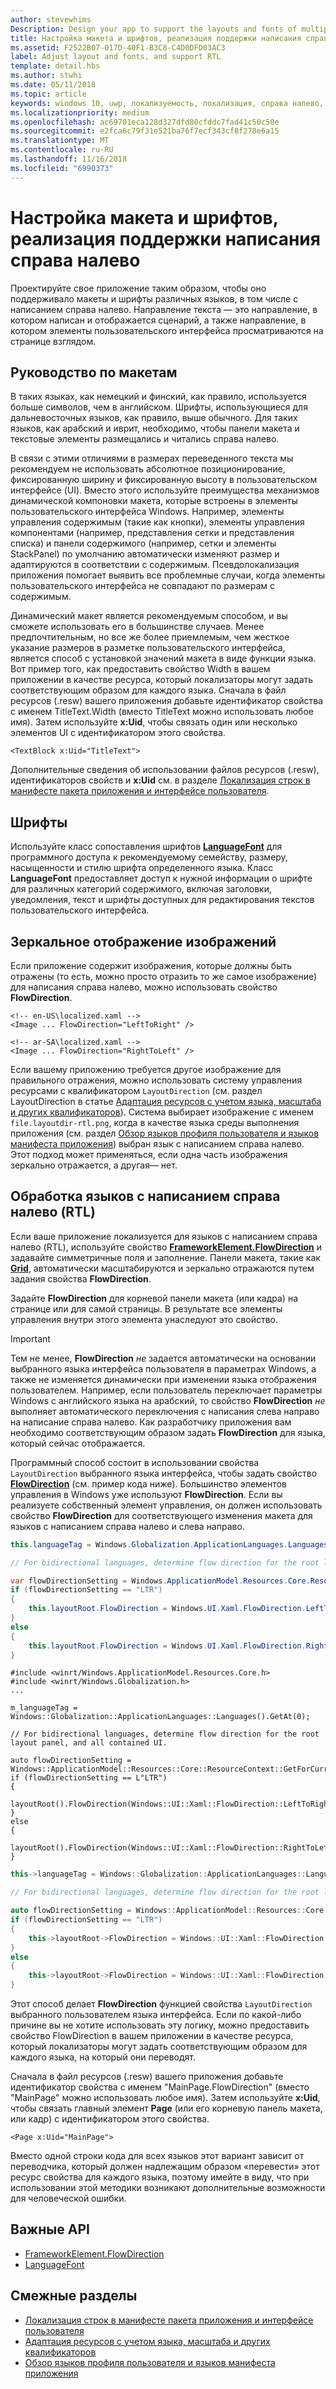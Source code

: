 ```yaml
---
author: stevewhims
Description: Design your app to support the layouts and fonts of multiple languages, including RTL (right-to-left) flow direction.
title: Настройка макета и шрифтов, реализация поддержки написания справа налево
ms.assetid: F2522B07-017D-40F1-B3C8-C4D0DFD03AC3
label: Adjust layout and fonts, and support RTL
template: detail.hbs
ms.author: stwhi
ms.date: 05/11/2018
ms.topic: article
keywords: windows 10, uwp, локализуемость, локализация, справа налево, слева направо
ms.localizationpriority: medium
ms.openlocfilehash: ac69701eca128d327dfd80cfddc7fad41c50c50e
ms.sourcegitcommit: e2fca6c79f31e521ba76f7ecf343cf8f278e6a15
ms.translationtype: MT
ms.contentlocale: ru-RU
ms.lasthandoff: 11/16/2018
ms.locfileid: "6990373"
---
```

# <a name="adjust-layout-and-fonts-and-support-rtl"></a>Настройка макета и шрифтов, реализация поддержки написания справа налево
Проектируйте свое приложение таким образом, чтобы оно поддерживало макеты и шрифты различных языков, в том числе с написанием справа налево. Направление текста — это направление, в котором написан и отображается сценарий, а также направление, в котором элементы пользовательского интерфейса просматриваются на странице взглядом.

## <a name="layout-guidelines"></a>Руководство по макетам
В таких языках, как немецкий и финский, как правило, используется больше символов, чем в английском. Шрифты, использующиеся для дальневосточных языков, как правило, выше обычного. Для таких языков, как арабский и иврит, необходимо, чтобы панели макета и текстовые элементы размещались и читались справа налево.

В связи с этими отличиями в размерах переведенного текста мы рекомендуем не использовать абсолютное позиционирование, фиксированную ширину и фиксированную высоту в пользовательском интерфейсе (UI). Вместо этого используйте преимущества механизмов динамической компоновки макета, которые встроены в элементы пользовательского интерфейса Windows. Например, элементы управления содержимым (такие как кнопки), элементы управления компонентами (например, представления сетки и представления списка) и панели содержимого (например, сетки и элементы StackPanel) по умолчанию автоматически изменяют размер и адаптируются в соответствии с содержимым. Псевдолокализация приложения помогает выявить все проблемные случаи, когда элементы пользовательского интерфейса не совпадают по размерам с содержимым.

Динамический макет является рекомендуемым способом, и вы сможете использовать его в большинстве случаев. Менее предпочтительным, но все же более приемлемым, чем жесткое указание размеров в разметке пользовательского интерфейса, является способ с установкой значений макета в виде функции языка. Вот пример того, как предоставить свойство Width в вашем приложении в качестве ресурса, который локализаторы могут задать соответствующим образом для каждого языка. Сначала в файл ресурсов (.resw) вашего приложения добавьте идентификатор свойства с именем TitleText.Width (вместо TitleText можно использовать любое имя). Затем используйте **x:Uid**, чтобы связать один или несколько элементов UI с идентификатором этого свойства.

```xaml
<TextBlock x:Uid="TitleText">
```

Дополнительные сведения об использовании файлов ресурсов (.resw), идентификаторов свойств и **x:Uid** см. в разделе [Локализация строк в манифесте пакета приложения и интерфейсе пользователя](../../app-resources/localize-strings-ui-manifest.md).

## <a name="fonts"></a>Шрифты
Используйте класс сопоставления шрифтов [**LanguageFont**](/uwp/api/Windows.Globalization.Fonts.LanguageFont?branch=live) для программного доступа к рекомендуемому семейству, размеру, насыщенности и стилю шрифта определенного языка. Класс **LanguageFont** предоставляет доступ к нужной информации о шрифте для различных категорий содержимого, включая заголовки, уведомления, текст и шрифты доступных для редактирования текстов пользовательского интерфейса.

## <a name="mirroring-images"></a>Зеркальное отображение изображений
Если приложение содержит изображения, которые должны быть отражены (то есть, можно просто отразить то же самое изображение) для написания справа налево, можно использовать свойство **FlowDirection**.

```xaml
<!-- en-US\localized.xaml -->
<Image ... FlowDirection="LeftToRight" />

<!-- ar-SA\localized.xaml -->
<Image ... FlowDirection="RightToLeft" />
```

Если вашему приложению требуется другое изображение для правильного отражения, можно использовать систему управления ресурсами с квалификатором `LayoutDirection` (см. раздел LayoutDirection в статье [Адаптация ресурсов с учетом языка, масштаба и других квалификаторов](../../app-resources/tailor-resources-lang-scale-contrast.md#layoutdirection)). Система выбирает изображение с именем `file.layoutdir-rtl.png`, когда в качестве языка среды выполнения приложения (см. раздел [Обзор языков профиля пользователя и языков манифеста приложения](manage-language-and-region.md)) выбран язык с написанием справа налево. Этот подход может применяться, если одна часть изображения зеркально отражается, а другая— нет.

## <a name="handling-right-to-left-rtl-languages"></a>Обработка языков с написанием справа налево (RTL)
Если ваше приложение локализуется для языков с написанием справа налево (RTL), используйте свойство [**FrameworkElement.FlowDirection**](/uwp/api/Windows.UI.Xaml.FrameworkElement.FlowDirection) и задавайте симметричные поля и заполнение. Панели макета, такие как [**Grid**](/uwp/api/Windows.UI.Xaml.Controls.Grid?branch=live), автоматически масштабируются и зеркально отражаются путем задания свойства **FlowDirection**.

Задайте **FlowDirection** для корневой панели макета (или кадра) на странице или для самой страницы. В результате все элементы управления внутри этого элемента унаследуют это свойство.

> [!IMPORTANT]
> Тем не менее, **FlowDirection** *не* задается автоматически на основании выбранного языка интерфейса пользователя в параметрах Windows, а также не изменяется динамически при изменении языка отображения пользователем. Например, если пользователь переключает параметры Windows с английского языка на арабский, то свойство **FlowDirection** *не* выполняет автоматического переключения с написания слева направо на написание справа налево. Как разработчику приложения вам необходимо соответствующим образом задать **FlowDirection** для языка, который сейчас отображается.

Программный способ состоит в использовании свойства `LayoutDirection` выбранного языка интерфейса, чтобы задать свойство [**FlowDirection**](/uwp/api/Windows.UI.Xaml.FrameworkElement.FlowDirection) (см. пример кода ниже). Большинство элементов управления в Windows уже используют **FlowDirection**. Если вы реализуете собственный элемент управления, он должен использовать свойство **FlowDirection** для соответствующего изменения макета для языков с написанием справа налево и слева направо.

```csharp    
this.languageTag = Windows.Globalization.ApplicationLanguages.Languages[0];

// For bidirectional languages, determine flow direction for the root layout panel, and all contained UI.

var flowDirectionSetting = Windows.ApplicationModel.Resources.Core.ResourceContext.GetForCurrentView().QualifierValues["LayoutDirection"];
if (flowDirectionSetting == "LTR")
{
    this.layoutRoot.FlowDirection = Windows.UI.Xaml.FlowDirection.LeftToRight;
}
else
{
    this.layoutRoot.FlowDirection = Windows.UI.Xaml.FlowDirection.RightToLeft;
}
```

```cppwinrt
#include <winrt/Windows.ApplicationModel.Resources.Core.h>
#include <winrt/Windows.Globalization.h>
...

m_languageTag = Windows::Globalization::ApplicationLanguages::Languages().GetAt(0);

// For bidirectional languages, determine flow direction for the root layout panel, and all contained UI.

auto flowDirectionSetting = Windows::ApplicationModel::Resources::Core::ResourceContext::GetForCurrentView().QualifierValues().Lookup(L"LayoutDirection");
if (flowDirectionSetting == L"LTR")
{
    layoutRoot().FlowDirection(Windows::UI::Xaml::FlowDirection::LeftToRight);
}
else
{
    layoutRoot().FlowDirection(Windows::UI::Xaml::FlowDirection::RightToLeft);
}
```

```cpp
this->languageTag = Windows::Globalization::ApplicationLanguages::Languages->GetAt(0);

// For bidirectional languages, determine flow direction for the root layout panel, and all contained UI.

auto flowDirectionSetting = Windows::ApplicationModel::Resources::Core::ResourceContext::GetForCurrentView()->QualifierValues->Lookup("LayoutDirection");
if (flowDirectionSetting == "LTR")
{
    this->layoutRoot->FlowDirection = Windows::UI::Xaml::FlowDirection::LeftToRight;
}
else
{
    this->layoutRoot->FlowDirection = Windows::UI::Xaml::FlowDirection::RightToLeft;
}
```

Этот способ делает **FlowDirection** функцией свойства `LayoutDirection` выбранного пользователем языка интерфейса. Если по какой-либо причине вы не хотите использовать эту логику, можно предоставить свойство FlowDirection в вашем приложении в качестве ресурса, который локализаторы могут задать соответствующим образом для каждого языка, на который они переводят.

Сначала в файл ресурсов (.resw) вашего приложения добавьте идентификатор свойства с именем "MainPage.FlowDirection" (вместо "MainPage" можно использовать любое имя). Затем используйте **x:Uid**, чтобы связать главный элемент **Page** (или его корневую панель макета, или кадр) с идентификатором этого свойства.

```xaml
<Page x:Uid="MainPage">
```

Вместо одной строки кода для всех языков этот вариант зависит от переводчика, который должен надлежащим образом «перевести» этот ресурс свойства для каждого языка, поэтому имейте в виду, что при использовании этой методики возникают дополнительные возможности для человеческой ошибки.

## <a name="important-apis"></a>Важные API
* [FrameworkElement.FlowDirection](/uwp/api/Windows.UI.Xaml.FrameworkElement.FlowDirection)
* [LanguageFont](/uwp/api/Windows.Globalization.Fonts.LanguageFont?branch=live)

## <a name="related-topics"></a>Смежные разделы
* [Локализация строк в манифесте пакета приложения и интерфейсе пользователя](../../app-resources/localize-strings-ui-manifest.md)
* [Адаптация ресурсов с учетом языка, масштаба и других квалификаторов](../../app-resources/tailor-resources-lang-scale-contrast.md)
* [Обзор языков профиля пользователя и языков манифеста приложения](manage-language-and-region.md)